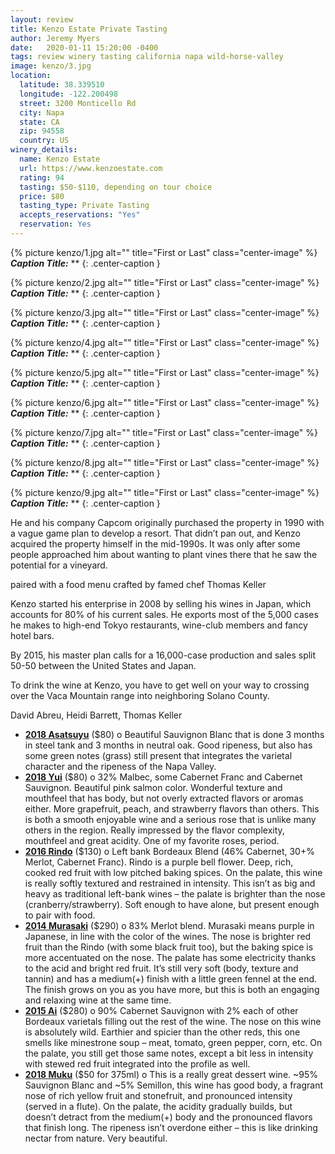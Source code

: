 ```yaml
---
layout: review
title: Kenzo Estate Private Tasting
author: Jeremy Myers
date:   2020-01-11 15:20:00 -0400
tags: review winery tasting california napa wild-horse-valley
image: kenzo/3.jpg
location:
  latitude: 38.339510
  longitude: -122.200498
  street: 3200 Monticello Rd
  city: Napa
  state: CA
  zip: 94558
  country: US
winery_details:
  name: Kenzo Estate
  url: https://www.kenzoestate.com
  rating: 94
  tasting: $50-$110, depending on tour choice
  price: $80
  tasting_type: Private Tasting
  accepts_reservations: "Yes"
  reservation: Yes
---
```


{% picture kenzo/1.jpg alt="" title="First or Last" class="center-image" %}
***Caption Title:*** **
{: .center-caption }

{% picture kenzo/2.jpg alt="" title="First or Last" class="center-image" %}
***Caption Title:*** **
{: .center-caption }

{% picture kenzo/3.jpg alt="" title="First or Last" class="center-image" %}
***Caption Title:*** **
{: .center-caption }

{% picture kenzo/4.jpg alt="" title="First or Last" class="center-image" %}
***Caption Title:*** **
{: .center-caption }

{% picture kenzo/5.jpg alt="" title="First or Last" class="center-image" %}
***Caption Title:*** **
{: .center-caption }

{% picture kenzo/6.jpg alt="" title="First or Last" class="center-image" %}
***Caption Title:*** **
{: .center-caption }

{% picture kenzo/7.jpg alt="" title="First or Last" class="center-image" %}
***Caption Title:*** **
{: .center-caption }

{% picture kenzo/8.jpg alt="" title="First or Last" class="center-image" %}
***Caption Title:*** **
{: .center-caption }

{% picture kenzo/9.jpg alt="" title="First or Last" class="center-image" %}
***Caption Title:*** **
{: .center-caption }


He and his company Capcom originally purchased the property in 1990 with a vague game plan to develop a resort. That didn’t pan out, and Kenzo acquired the property himself in the mid-1990s. It was only after some people approached him about wanting to plant vines there that he saw the potential for a vineyard.

paired with a food menu crafted by famed chef Thomas Keller

Kenzo started his enterprise in 2008 by selling his wines in Japan, which accounts for 80% of his current sales. He exports most of the 5,000 cases he makes to high-end Tokyo restaurants, wine-club members and fancy hotel bars.

By 2015, his master plan calls for a 16,000-case production and sales split 50-50 between the United States and Japan.

To drink the wine at Kenzo, you have to get well on your way to crossing over the Vaca Mountain range into neighboring Solano County.

David Abreu, Heidi Barrett, Thomas Keller


* [**2018 Asatsuyu**]() ($80)
o	Beautiful Sauvignon Blanc that is done 3 months in steel tank and 3 months in neutral oak.  Good ripeness, but also has some green notes (grass) still present that integrates the varietal character and the ripeness of the Napa Valley.
* [**2018 Yui**]() ($80)
o	32% Malbec, some Cabernet Franc and Cabernet Sauvignon.  Beautiful pink salmon color.  Wonderful texture and mouthfeel that has body, but not overly extracted flavors or aromas either.  More grapefruit, peach, and strawberry flavors than others.  This is both a smooth enjoyable wine and a serious rose that is unlike many others in the region.  Really impressed by the flavor complexity, mouthfeel and great acidity.  One of my favorite roses, period.
* [**2016 Rindo**]() ($130)
o	Left bank Bordeaux Blend (46% Cabernet, 30+% Merlot, Cabernet Franc).  Rindo is a purple bell flower.  Deep, rich, cooked red fruit with low pitched baking spices.  On the palate, this wine is really softly textured and restrained in intensity.  This isn’t as big and heavy as traditional left-bank wines – the palate is brighter than the nose (cranberry/strawberry).  Soft enough to have alone, but present enough to pair with food.
* [**2014 Murasaki**]() ($290)
o	83% Merlot blend.  Murasaki means purple in Japanese, in line with the color of the wines.  The nose is brighter red fruit than the Rindo (with some black fruit too), but the baking spice is more accentuated on the nose.  The palate has some electricity thanks to the acid and bright red fruit.  It’s still very soft (body, texture and tannin) and has a medium(+) finish with a little green fennel at the end.  The finish grows on you as you have more, but this is both an engaging and relaxing wine at the same time.
* [**2015 Ai**]() ($280)
o	90% Cabernet Sauvignon with 2% each of other Bordeaux varietals filling out the rest of the wine.  The nose on this wine is absolutely wild.  Earthier and spicier than the other reds, this one smells like minestrone soup – meat, tomato, green pepper, corn, etc.  On the palate, you still get those same notes, except a bit less in intensity with stewed red fruit integrated into the profile as well.
* [**2018 Muku**]() ($50 for 375ml)
o	This is a really great dessert wine.  ~95% Sauvignon Blanc and ~5% Semillon, this wine has good body, a fragrant nose of rich yellow fruit and stonefruit, and pronounced intensity (served in a flute).  On the palate, the acidity gradually builds, but doesn’t detract from the medium(+) body and the pronounced flavors that finish long.  The ripeness isn’t overdone either – this is like drinking nectar from nature.  Very beautiful.

